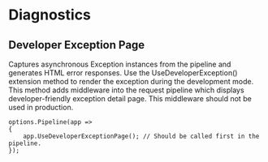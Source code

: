 # Diagnostics

## Developer Exception Page

Captures asynchronous Exception instances from the pipeline and generates HTML error responses. Use the
UseDeveloperException() extension method to render the exception during the development mode. This method
adds middleware into the request pipeline which displays developer-friendly exception detail page. This
middleware should not be used in production.

```CSharp
options.Pipeline(app =>
{
    app.UseDeveloperExceptionPage(); // Should be called first in the pipeline.
});
```